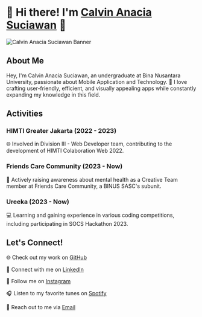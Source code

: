 # 👋 Hi there! I'm [Calvin Anacia Suciawan](https://link-to-your-hosted-profile-image.com/your-profile.jpg](https://nucizz.github.io/portfolio/)https://nucizz.github.io/portfolio/) 🚀

![Calvin Anacia Suciawan Banner](https://link-to-your-hosted-gif.com/your-banner.gif)

## About Me

Hey, I'm Calvin Anacia Suciawan, an undergraduate at Bina Nusantara University, passionate about Mobile Application and Technology. 📱 I love crafting user-friendly, efficient, and visually appealing apps while constantly expanding my knowledge in this field.

## Activities

### HIMTI Greater Jakarta (2022 - 2023)
🌐 Involved in Division III - Web Developer team, contributing to the development of HIMTI Colaboration Web 2022.

### Friends Care Community (2023 - Now)
🧠 Actively raising awareness about mental health as a Creative Team member at Friends Care Community, a BINUS SASC's subunit.

### Ureeka (2023 - Now)
💻 Learning and gaining experience in various coding competitions, including participating in SOCS Hackathon 2023.

## Let's Connect!

🌐 Check out my work on [GitHub](https://github.com/Nucizz/)

🔗 Connect with me on [LinkedIn](https://www.linkedin.com/in/calvin-anacia/)

📸 Follow me on [Instagram](https://www.instagram.com/calvin_anacia/)

🎧 Listen to my favorite tunes on [Spotify](https://open.spotify.com/user/n3si4bvrnkhzgp7wba8d8hazh?si=a2944adcc4c14fb0)

📧 Reach out to me via [Email](mailto:calvinanacia123@gmail.com)
